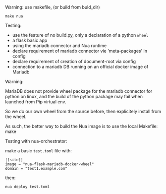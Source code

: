 Warning: use makefile, (or  build from buld_dir)

    make nua

Testing:

-   use the feature of no build.py, only a declaration of a python `wheel`
-   a flask basic app
-   using the mariadb connector and Nua runtime
-   declare requirement of mariadb connector vie 'meta-packages' in config
-   declare requirement of creation of document-root via config
-   connection to a mariadb DB running on an official docker image of Mariadb

Warning:

MariaDB does not provide wheel package for the mariadb connector for python on linux,
and the build of the python package may fail when launched from Pip virtual env.

So we do our own wheel from the source before, then explicitely install from the wheel.

As such, the better way to build the Nua image is to use the local Makefile:
    make

Testing with nua-orchestrator:

make a basic `test.toml` file with:

    [[site]]
    image = "nua-flask-mariadb-docker-wheel"
    domain = "test1.example.com"

then:

    nua deploy test.toml
